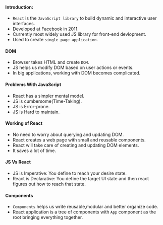 #### Introduction:
- `React` is the `JavaScript library` to build dynamic and interactive user interfaces.
- Developed at Facebook in 2011.
- Currently most widely used JS library for front-end devlopment.
- Used to create `single page application`.

#### DOM
- Browser takes HTML and create `DOM`.
- JS helps us modify DOM based on user actions or events.
- In big applications, working with DOM becomes complicated.

#### Problems With JavaScript
- React has a simpler mental model.
- JS is cumbersome(Time-Taking).
- JS is Error-prone.
- JS is Hard to maintain.

#### Working of React
- No need to worry about querying and updating DOM.
- React creates a web page with small and reusable components. 
- React will take care of creating and updating DOM elements.
- It saves a lot of time.

#### JS Vs React
- JS is Imperative: You define to reach your desire state.
- React is Declarative: You define the target UI state and then react figures out how to reach that state.

#### Components
- `Components` helps us write reusable,modular and better organize code.
- React application is a tree of components with `App` component as the root bringing everything together.